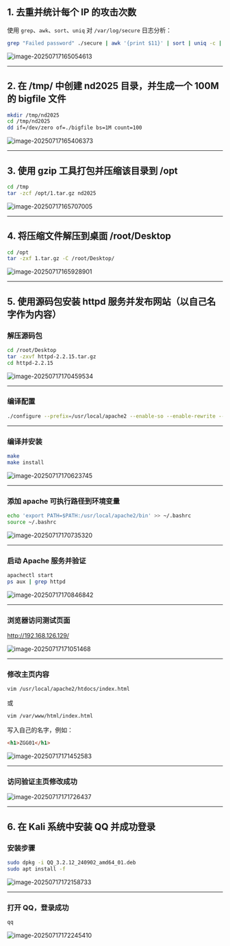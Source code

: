 ## **1. 去重并统计每个 IP 的攻击次数**

使用 `grep`、`awk`、`sort`、`uniq` 对 `/var/log/secure` 日志分析：

```bash
grep "Failed password" ./secure | awk '{print $11}' | sort | uniq -c | sort -nr
```

![image-20250717165054613](images/%5CUsers%5CAdministrator%5CAppData%5CRoaming%5CTypora%5Ctypora-user-images%5Cimage-20250717165054613.png)

------

## **2. 在 /tmp/ 中创建 nd2025 目录，并生成一个 100M 的 bigfile 文件**

```bash
mkdir /tmp/nd2025
cd /tmp/nd2025
dd if=/dev/zero of=./bigfile bs=1M count=100
```

![image-20250717165406373](images/%5CUsers%5CAdministrator%5CAppData%5CRoaming%5CTypora%5Ctypora-user-images%5Cimage-20250717165406373.png)

------

## **3. 使用 gzip 工具打包并压缩该目录到 /opt**

```bash
cd /tmp
tar -zcf /opt/1.tar.gz nd2025
```

![image-20250717165707005](images/%5CUsers%5CAdministrator%5CAppData%5CRoaming%5CTypora%5Ctypora-user-images%5Cimage-20250717165707005.png)

------

## **4. 将压缩文件解压到桌面 /root/Desktop**

```bash
cd /opt
tar -zxf 1.tar.gz -C /root/Desktop/
```

![image-20250717165928901](images/%5CUsers%5CAdministrator%5CAppData%5CRoaming%5CTypora%5Ctypora-user-images%5Cimage-20250717165928901.png)

------

## **5. 使用源码包安装 httpd 服务并发布网站（以自己名字作为内容）**

### 解压源码包

```bash
cd /root/Desktop
tar -zxvf httpd-2.2.15.tar.gz
cd httpd-2.2.15
```

![image-20250717170459534](images/%5CUsers%5CAdministrator%5CAppData%5CRoaming%5CTypora%5Ctypora-user-images%5Cimage-20250717170459534.png)

------

### 编译配置

```bash
./configure --prefix=/usr/local/apache2 --enable-so --enable-rewrite --with-included-apr
```

------

### 编译并安装

```bash
make
make install
```

![image-20250717170623745](images/%5CUsers%5CAdministrator%5CAppData%5CRoaming%5CTypora%5Ctypora-user-images%5Cimage-20250717170623745.png)

------

### 添加 apache 可执行路径到环境变量

```bash
echo 'export PATH=$PATH:/usr/local/apache2/bin' >> ~/.bashrc
source ~/.bashrc
```

![image-20250717170735320](images/%5CUsers%5CAdministrator%5CAppData%5CRoaming%5CTypora%5Ctypora-user-images%5Cimage-20250717170735320.png)

------

### 启动 Apache 服务并验证

```bash
apachectl start
ps aux | grep httpd
```

![image-20250717170846842](images/%5CUsers%5CAdministrator%5CAppData%5CRoaming%5CTypora%5Ctypora-user-images%5Cimage-20250717170846842.png)

------

### 浏览器访问测试页面

http://192.168.126.129/

![image-20250717171051468](images/%5CUsers%5CAdministrator%5CAppData%5CRoaming%5CTypora%5Ctypora-user-images%5Cimage-20250717171051468.png)

------

### 修改主页内容

```bash
vim /usr/local/apache2/htdocs/index.html
```

或

```bash
vim /var/www/html/index.html
```

写入自己的名字，例如：

```html
<h1>ZGG01</h1>
```

![image-20250717171452583](images/%5CUsers%5CAdministrator%5CAppData%5CRoaming%5CTypora%5Ctypora-user-images%5Cimage-20250717171452583.png)

------

### 访问验证主页修改成功

![image-20250717171726437](images/%5CUsers%5CAdministrator%5CAppData%5CRoaming%5CTypora%5Ctypora-user-images%5Cimage-20250717171726437.png)

------

## **6. 在 Kali 系统中安装 QQ 并成功登录**

### 安装步骤

```bash
sudo dpkg -i QQ_3.2.12_240902_amd64_01.deb
sudo apt install -f
```

![image-20250717172158733](images/%5CUsers%5CAdministrator%5CAppData%5CRoaming%5CTypora%5Ctypora-user-images%5Cimage-20250717172158733.png)

------

### 打开 QQ，登录成功

```bash
qq
```

![image-20250717172245410](images/%5CUsers%5CAdministrator%5CAppData%5CRoaming%5CTypora%5Ctypora-user-images%5Cimage-20250717172245410.png)

